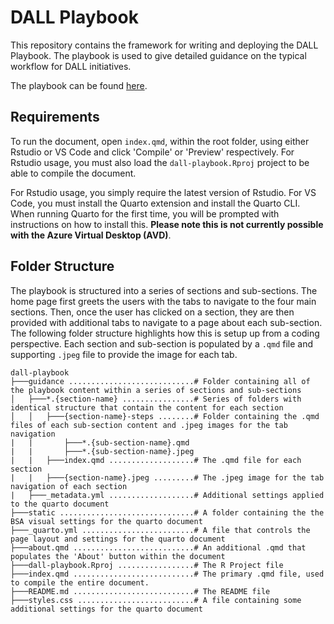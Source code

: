 # DALL Playbook

This repository contains the framework for writing and deploying the DALL Playbook. The playbook is used to give detailed guidance on the typical workflow for DALL initiatives.

The playbook can be found [here](https://nhsbsa-data-analytics.github.io/nhsbsa-data-science-playbook/).

## Requirements

To run the document, open `index.qmd`, within the root folder, using either Rstudio or VS Code and click 'Compile' or 'Preview' respectively. For Rstudio usage, you must also load the `dall-playbook.Rproj` project to be able to compile the document. 

For Rstudio usage, you simply require the latest version of Rstudio. For VS Code, you must install the Quarto extension and install the Quarto CLI. When running Quarto for the first time, you will be prompted with instructions on how to install this. **Please note this is not currently possible with the Azure Virtual Desktop (AVD)**.

## Folder Structure

The playbook is structured into a series of sections and sub-sections. The home page first greets the users with the tabs to navigate to the four main sections. Then, once the user has clicked on a section, they are then provided with additional tabs to navigate to a page about each sub-section. The following folder structure highlights how this is setup up from a coding perspective. Each section and sub-section is populated by a `.qmd` file and supporting `.jpeg` file to provide the image for each tab.

```
dall-playbook
├───guidance ............................# Folder containing all of the playbook content within a series of sections and sub-sections
│   ├───*.{section-name} ................# Series of folders with identical structure that contain the content for each section 
│   │   ├───{section-name}-steps ........# Folder containing the .qmd files of each sub-section content and .jpeg images for the tab navigation
|   |       ├───*.{sub-section-name}.qmd
|   |       ├───*.{sub-section-name}.jpeg
|   |   ├───index.qmd ...................# The .qmd file for each section
|   |   ├───{section-name}.jpeg .........# The .jpeg image for the tab navigation of each section
|   ├───_metadata.yml ...................# Additional settings applied to the quarto document
├───static ..............................# A folder containing the the BSA visual settings for the quarto document
├───_quarto.yml .........................# A file that controls the page layout and settings for the quarto document
├───about.qmd ...........................# An additional .qmd that populates the 'About' button within the document
├───dall-playbook.Rproj .................# The R Project file
├───index.qmd ...........................# The primary .qmd file, used to compile the entire document.
├───README.md ...........................# The README file
├───styles.css ..........................# A file containing some additional settings for the quarto document
```
